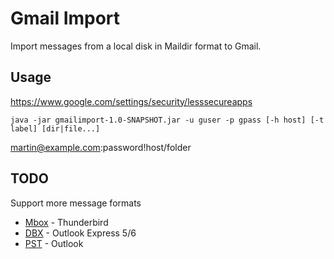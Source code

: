 # Gmail Import

Import messages from a local disk in Maildir format to Gmail.

## Usage

https://www.google.com/settings/security/lesssecureapps

```
java -jar gmailimport-1.0-SNAPSHOT.jar -u guser -p gpass [-h host] [-t label] [dir|file...]
```

martin@example.com:password!host/folder

## TODO

Support more message formats

* [Mbox](http://en.wikipedia.org/wiki/Mbox) - Thunderbird
* [DBX](http://jmbox.svn.sourceforge.net/viewvc/jmbox/trunk/src/java/jmbox/oe5dbx/) - Outlook Express 5/6
* [PST](http://code.google.com/p/java-libpst/) - Outlook

